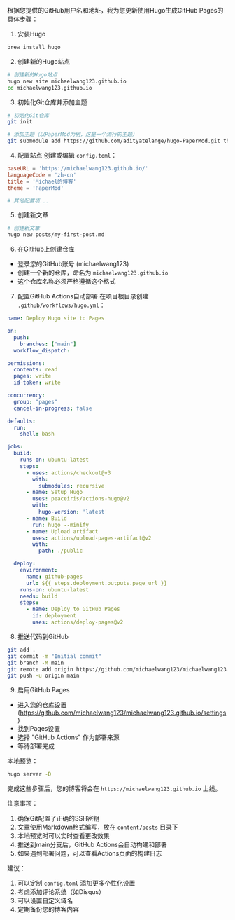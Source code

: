 根据您提供的GitHub用户名和地址，我为您更新使用Hugo生成GitHub Pages的具体步骤：

1. 安装Hugo
```bash
brew install hugo
```

2. 创建新的Hugo站点
```bash
# 创建新的Hugo站点
hugo new site michaelwang123.github.io
cd michaelwang123.github.io
```

3. 初始化Git仓库并添加主题
```bash
# 初始化Git仓库
git init

# 添加主题（以PaperMod为例，这是一个流行的主题）
git submodule add https://github.com/adityatelange/hugo-PaperMod.git themes/PaperMod
```

4. 配置站点
创建或编辑 `config.toml`：
```toml
baseURL = 'https://michaelwang123.github.io/'
languageCode = 'zh-cn'
title = 'Michael的博客'
theme = 'PaperMod'

# 其他配置项...
```

5. 创建新文章
```bash
# 创建新文章
hugo new posts/my-first-post.md
```

6. 在GitHub上创建仓库
- 登录您的GitHub账号 (michaelwang123)
- 创建一个新的仓库，命名为 `michaelwang123.github.io`
- 这个仓库名称必须严格遵循这个格式

7. 配置GitHub Actions自动部署
在项目根目录创建 `.github/workflows/hugo.yml`：
```yaml
name: Deploy Hugo site to Pages

on:
  push:
    branches: ["main"]
  workflow_dispatch:

permissions:
  contents: read
  pages: write
  id-token: write

concurrency:
  group: "pages"
  cancel-in-progress: false

defaults:
  run:
    shell: bash

jobs:
  build:
    runs-on: ubuntu-latest
    steps:
      - uses: actions/checkout@v3
        with:
          submodules: recursive
      - name: Setup Hugo
        uses: peaceiris/actions-hugo@v2
        with:
          hugo-version: 'latest'
      - name: Build
        run: hugo --minify
      - name: Upload artifact
        uses: actions/upload-pages-artifact@v2
        with:
          path: ./public

  deploy:
    environment:
      name: github-pages
      url: ${{ steps.deployment.outputs.page_url }}
    runs-on: ubuntu-latest
    needs: build
    steps:
      - name: Deploy to GitHub Pages
        id: deployment
        uses: actions/deploy-pages@v2
```

8. 推送代码到GitHub
```bash
git add .
git commit -m "Initial commit"
git branch -M main
git remote add origin https://github.com/michaelwang123/michaelwang123.github.io.git
git push -u origin main
```

9. 启用GitHub Pages
- 进入您的仓库设置 (https://github.com/michaelwang123/michaelwang123.github.io/settings)
- 找到Pages设置
- 选择 "GitHub Actions" 作为部署来源
- 等待部署完成

本地预览：
```bash
hugo server -D
```

完成这些步骤后，您的博客将会在 `https://michaelwang123.github.io` 上线。

注意事项：
1. 确保Git配置了正确的SSH密钥
2. 文章使用Markdown格式编写，放在 `content/posts` 目录下
3. 本地预览时可以实时查看更改效果
4. 推送到main分支后，GitHub Actions会自动构建和部署
5. 如果遇到部署问题，可以查看Actions页面的构建日志

建议：
1. 可以定制 `config.toml` 添加更多个性化设置
2. 考虑添加评论系统（如Disqus）
3. 可以设置自定义域名
4. 定期备份您的博客内容

        